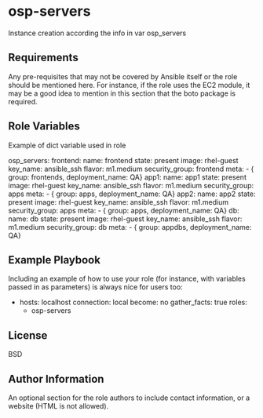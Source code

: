 osp-servers
===========

Instance creation according the info in var osp_servers

Requirements
------------

Any pre-requisites that may not be covered by Ansible itself or the role should be mentioned here. For instance, if the role uses the EC2 module, it may be a good idea to mention in this section that the boto package is required.

Role Variables
--------------
Example of dict variable used in role

osp_servers:
  frontend:
    name: frontend
    state: present
    image: rhel-guest
    key_name: ansible_ssh
    flavor: m1.medium
    security_group: frontend
    meta:
      - { group: frontends, deployment_name: QA}
  app1:
    name: app1
    state: present
    image: rhel-guest
    key_name: ansible_ssh
    flavor: m1.medium
    security_group: apps
    meta:
      - { group: apps, deployment_name: QA}
  app2:
    name: app2
    state: present
    image: rhel-guest
    key_name: ansible_ssh
    flavor: m1.medium
    security_group: apps
    meta:
      - { group: apps, deployment_name: QA}
  db:
    name: db
    state: present
    image: rhel-guest
    key_name: ansible_ssh
    flavor: m1.medium
    security_group: db
    meta:
      - { group: appdbs, deployment_name: QA}

Example Playbook
----------------

Including an example of how to use your role (for instance, with variables passed in as parameters) is always nice for users too:

- hosts: localhost
  connection: local
  become: no
  gather_facts: true
  roles:
   - osp-servers

License
-------

BSD

Author Information
------------------

An optional section for the role authors to include contact information, or a website (HTML is not allowed).
